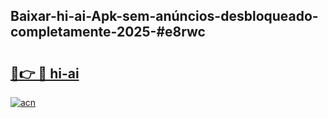 ## Baixar-hi-ai-Apk-sem-anúncios-desbloqueado-completamente-2025-#e8rwc

# <h2><a href="https://ainizakaria.my?title=hi-ai&ref=20M">🔗👉 🔴 hi-ai</a></h2>

[![acn](https://github.com/user-attachments/assets/0f9c940e-d8b0-45ae-aac7-cd30a18b3e1c)](https://ainizakaria.my?title=hi-ai&ref=20M)


